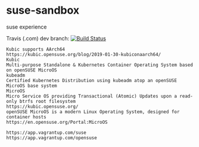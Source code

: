 # suse-sandbox
suse experience

Travis (.com) dev branch:
[![Build Status](https://travis-ci.com/githubfoam/suse-sandbox.svg?branch=dev)](https://travis-ci.com/githubfoam/suse-sandbox)  

~~~~
Kubic supports AArch64
https://kubic.opensuse.org/blog/2019-01-30-kubiconaarch64/
Kubic
Multi-purpose Standalone & Kubernetes Container Operating System based on openSUSE MicroOS
kubeadm
Certified Kubernetes Distribution using kubeadm atop an openSUSE MicroOS base system
MicroOS
Micro Service OS providing Transactional (Atomic) Updates upon a read-only btrfs root filesystem
https://kubic.opensuse.org/
openSUSE MicroOS is a modern Linux Operating System, designed for container hosts
https://en.opensuse.org/Portal:MicroOS

~~~~

~~~~
https://app.vagrantup.com/suse
https://app.vagrantup.com/opensuse
~~~~
